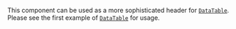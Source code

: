 This component can be used as a more sophisticated header for [`DataTable`](/#/Components/DataTable). Please see the first example of [`DataTable`](/#/Components/DataTable) for usage.
